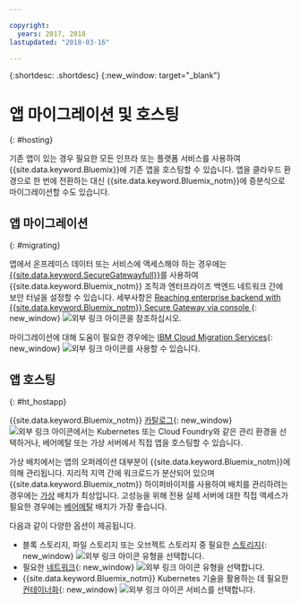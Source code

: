 ```yaml
---

copyright:
  years: 2017, 2018
lastupdated: "2018-03-16"

---
```


{:shortdesc: .shortdesc}
{:new_window: target="_blank"}

# 앱 마이그레이션 및 호스팅
{: #hosting}

기존 앱이 있는 경우 필요한 모든 인프라 또는 플랫폼 서비스를 사용하여 {{site.data.keyword.Bluemix}}에 기존 앱을 호스팅할 수 있습니다. 앱을 클라우드 환경으로 한 번에 전환하는 대신 {{site.data.keyword.Bluemix_notm}}에 증분식으로 마이그레이션할 수도 있습니다.

## 앱 마이그레이션
{: #migrating}

앱에서 온프레미스 데이터 또는 서비스에 액세스해야 하는 경우에는 [{{site.data.keyword.SecureGatewayfull}}](../services/SecureGateway/secure_gateway.html)를 사용하여 {{site.data.keyword.Bluemix_notm}} 조직과 엔터프라이즈 백엔드 네트워크 간에 보안 터널을 설정할 수 있습니다. 세부사항은 [Reaching enterprise backend with {{site.data.keyword.Bluemix_notm}} Secure Gateway via console ](https://developer.ibm.com/bluemix/2015/04/01/reaching-enterprise-backend-bluemix-secure-gateway/){: new_window} ![외부 링크 아이콘](../icons/launch-glyph.svg)을 참조하십시오.

마이그레이션에 대해 도움이 필요한 경우에는 [IBM Cloud Migration Services](https://www.ibm.com/cloud/migration-services){: new_window} ![외부 링크 아이콘](../icons/launch-glyph.svg "외부 링크 아이콘")를 사용할 수 있습니다.

## 앱 호스팅
{: #ht_hostapp}

{{site.data.keyword.Bluemix_notm}} [카탈로그](https://console.bluemix.net/catalog/?taxonomyNavigation=apps){: new_window} ![외부 링크 아이콘](../icons/launch-glyph.svg "외부 링크 아이콘")에서는 Kubernetes 또는 Cloud Foundry와 같은 관리 환경을 선택하거나, 베어메탈 또는 가상 서버에서 직접 앱을 호스팅할 수 있습니다.

가상 배치에서는 앱의 오퍼레이션 대부분이 {{site.data.keyword.Bluemix_notm}}에 의해 관리됩니다. 지리적 지역 간에 워크로드가 분산되어 있으며 {{site.data.keyword.Bluemix_notm}} 하이퍼바이저를 사용하여 배치를 관리하려는 경우에는 [가상](../vsi/vsi_about.html) 배치가 최상입니다. 고성능을 위해 전용 실제 서버에 대한 직접 액세스가 필요한 경우에는 [베어메탈](../bare-metal/index.html) 배치가 가장 좋습니다.

다음과 같이 다양한 옵션이 제공됩니다.
* 블록 스토리지, 파일 스토리지 또는 오브젝트 스토리지 중 필요한 [스토리지](https://console.bluemix.net/catalog/?taxonomyNavigation=apps&category=slstorage){: new_window} ![외부 링크 아이콘](../icons/launch-glyph.svg "외부 링크 아이콘") 유형을 선택합니다.
* 필요한 [네트워크](https://console.bluemix.net/catalog/?taxonomyNavigation=apps&category=slnetwork){: new_window} ![외부 링크 아이콘](../icons/launch-glyph.svg "외부 링크 아이콘") 유형을 선택합니다.
* {{site.data.keyword.Bluemix_notm}} Kubernetes 기술을 활용하는 데 필요한 [컨테이너화](https://console.bluemix.net/catalog/?taxonomyNavigation=apps&category=containers){: new_window} ![외부 링크 아이콘](../icons/launch-glyph.svg "외부 링크 아이콘") 서비스를 선택합니다.
